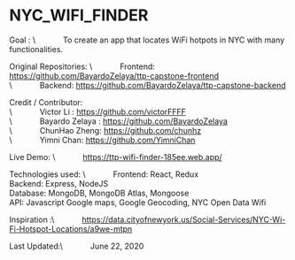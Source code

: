 # NYC_WIFI_FINDER
Goal : 
      \ &emsp;&emsp;&emsp; To create an app that locates WiFi hotpots in NYC with many functionalities.



Original Repositories:
                    \ &emsp;&emsp;&emsp;   Frontend: https://github.com/BayardoZelaya/ttp-capstone-frontend \
                    \ &emsp;&emsp;&emsp;   Backend:  https://github.com/BayardoZelaya/ttp-capstone-backend




Credit / Contributor:  
                    \ &emsp;&emsp;&emsp;   Victor Li : https://github.com/victorFFFF \
                    \ &emsp;&emsp;&emsp;   Bayardo Zelaya : https://github.com/BayardoZelaya \
                    \ &emsp;&emsp;&emsp;   ChunHao Zheng: https://github.com/chunhz \
                    \ &emsp;&emsp;&emsp;   Yimni Chan: https://github.com/YimniChan 
                      
                      
                      
Live Demo: 
           \ &emsp;&emsp;&emsp;   https://ttp-wifi-finder-185ee.web.app/



            
                      
Technologies used: \  &emsp;&emsp;&emsp; 
                     Frontend:  React, Redux \
                     Backend:   Express, NodeJS \
                     Database:  MongoDB, MongoDB Atlas, Mongoose \
                     API:       Javascript Google maps, Google Geocoding, NYC Open Data Wifi
                     
                     
                    
                    
Inspiration :\  &emsp;&emsp;&emsp; 
https://data.cityofnewyork.us/Social-Services/NYC-Wi-Fi-Hotspot-Locations/a9we-mtpn
                    
                   
Last Updated:\  &emsp;&emsp;&emsp; 
June 22, 2020                 
                      
                      
                      
